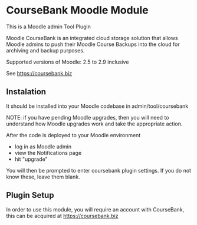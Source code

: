 # CourseBank Moodle Module

This is a Moodle admin Tool Plugin

Moodle CourseBank is an integrated cloud storage solution that allows Moodle admins to push their Moodle Course Backups into the cloud for archiving and backup purposes.

Supported versions of Moodle: 2.5 to 2.9 inclusive

See https://coursebank.biz

## Instalation

It should be installed into your Moodle codebase in
 admin/tool/coursebank

NOTE: if you have pending Moodle upgrades, then you will need to understand how Moodle upgrades work and take the appropriate action.

After the code is deployed to your Moodle environment
 - log in as Moodle admin
 - view the Notifications page
 - hit "upgrade"

You will then be prompted to enter coursebank plugin settings. If you do not know these, leave them blank.

## Plugin Setup

In order to use this module, you will require an account with CourseBank, this can be acquired at https://coursebank.biz
